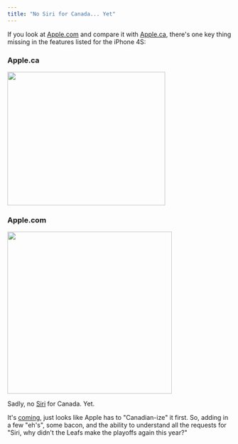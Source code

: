 ```yaml
---
title: "No Siri for Canada... Yet"
---
```

<p>If you look at <a href="http://www.apple.com/">Apple.com</a> and compare it with  <a href="http://www.apple.com/ca/">Apple.ca</a>, there's one key thing missing in the features listed for the iPhone 4S:</p>
<h3>Apple.ca</h3>
<p><img src="https://chrisenns.com/wp-content/uploads/2011/10/iPhone4Canada.png" alt="" title="iPhone4Canada" width="355" height="301" class="aligncenter size-full wp-image-19673" /></p>
<h3>Apple.com</h3>
<p><img src="https://chrisenns.com/wp-content/uploads/2011/10/iPhone4US.png" alt="" title="iPhone4US" width="370" height="365" class="aligncenter size-full wp-image-19674" /></p>
<p>Sadly, no <a href="http://www.apple.com/iphone/features/siri.html">Siri</a> for Canada. Yet.</p>
<p>It's <a href="http://www.loopinsight.com/2011/10/04/siri-is-coming-to-canada/">coming</a>, just looks like Apple has to "Canadian-ize" it first. So, adding in a few "eh's", some bacon, and the ability to understand all the requests for "Siri, why didn't the Leafs make the playoffs again this year?"</p>
